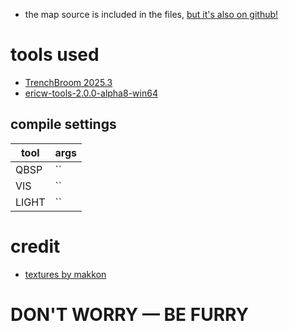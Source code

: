 - the map source is included in the files, [but it's also on github!](https://github.com/spacehare/quake-maps)

# tools used

- [TrenchBroom 2025.3](https://trenchbroom.github.io/)
- [ericw-tools-2.0.0-alpha8-win64](https://github.com/ericwa/ericw-tools/releases/tag/2.0.0-alpha8)

## compile settings

| tool  | args |
| ----- | ---- |
| QBSP  | ``   |
| VIS   | ``   |
| LIGHT | ``   |

# credit

- [textures by makkon](https://www.slipseer.com/index.php?resources/makkon-textures.28)

# DON'T WORRY — BE FURRY
